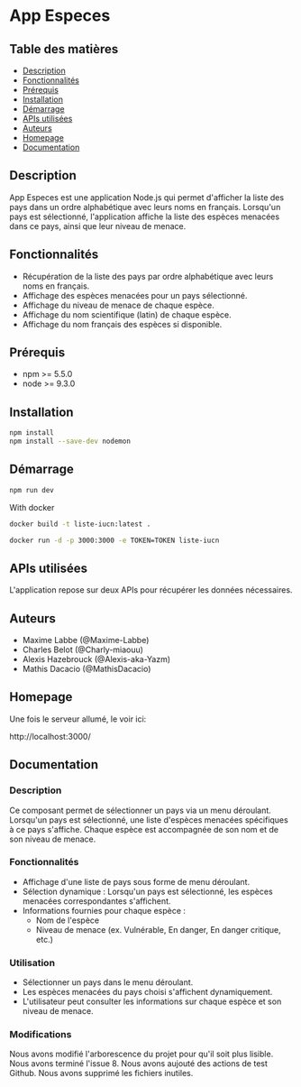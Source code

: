 # App Especes

## Table des matières

-   [Description](#description)
-   [Fonctionnalités](#fonctionnalités)
-   [Prérequis](#prérequis)
-   [Installation](#installation)
-   [Démarrage](#démarrage)
-   [APIs utilisées](#apis-utilisées)
-   [Auteurs](#auteurs)
-   [Homepage](#homepage)
-   [Documentation](#documentation)

## Description

App Especes est une application Node.js qui permet d'afficher la liste des pays dans un ordre alphabétique avec leurs noms en français. Lorsqu'un pays est sélectionné, l'application affiche la liste des espèces menacées dans ce pays, ainsi que leur niveau de menace.

## Fonctionnalités

-   Récupération de la liste des pays par ordre alphabétique avec leurs noms en français.
-   Affichage des espèces menacées pour un pays sélectionné.
-   Affichage du niveau de menace de chaque espèce.
-   Affichage du nom scientifique (latin) de chaque espèce.
-   Affichage du nom français des espèces si disponible.

## Prérequis

-   npm >= 5.5.0
-   node >= 9.3.0

## Installation

```sh
npm install
npm install --save-dev nodemon
```

## Démarrage

```sh
npm run dev
```

With docker

```sh
docker build -t liste-iucn:latest .
```

```sh
docker run -d -p 3000:3000 -e TOKEN=TOKEN liste-iucn
```

## APIs utilisées

L'application repose sur deux APIs pour récupérer les données nécessaires.

## Auteurs

-   Maxime Labbe (@Maxime-Labbe)
-   Charles Belot (@Charly-miaouu)
-   Alexis Hazebrouck (@Alexis-aka-Yazm)
-   Mathis Dacacio (@MathisDacacio)

## Homepage

Une fois le serveur allumé, le voir ici:

http://localhost:3000/

## Documentation

### Description

Ce composant permet de sélectionner un pays via un menu déroulant. Lorsqu'un pays est sélectionné, une liste d'espèces menacées spécifiques à ce pays s'affiche. Chaque espèce est accompagnée de son nom et de son niveau de menace.

### Fonctionnalités

-   Affichage d'une liste de pays sous forme de menu déroulant.
-   Sélection dynamique : Lorsqu'un pays est sélectionné, les espèces menacées correspondantes s'affichent.
-   Informations fournies pour chaque espèce :
    -   Nom de l'espèce
    -   Niveau de menace (ex. Vulnérable, En danger, En danger critique, etc.)

### Utilisation

-   Sélectionner un pays dans le menu déroulant.
-   Les espèces menacées du pays choisi s'affichent dynamiquement.
-   L'utilisateur peut consulter les informations sur chaque espèce et son niveau de menace.

### Modifications

Nous avons modifié l'arborescence du projet pour qu'il soit plus lisible.
Nous avons terminé l'issue 8.
Nous avons aujouté des actions de test Github.
Nous avons supprimé les fichiers inutiles.

